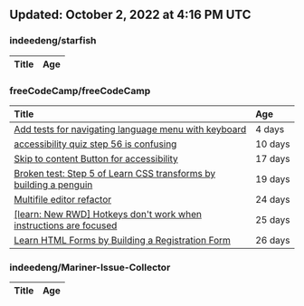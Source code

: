## Updated: October 2, 2022 at 4:16 PM UTC


### indeedeng/starfish
|**Title**|**Age**|
|:----|:----|


### freeCodeCamp/freeCodeCamp
|**Title**|**Age**|
|:----|:----|
|[Add tests for navigating language menu with keyboard](https://github.com/freeCodeCamp/freeCodeCamp/issues/47649)|4&nbsp;days|
|[accessibility quiz step 56 is confusing](https://github.com/freeCodeCamp/freeCodeCamp/issues/47588)|10&nbsp;days|
|[Skip to content Button for accessibility](https://github.com/freeCodeCamp/freeCodeCamp/issues/47523)|17&nbsp;days|
|[Broken test: Step 5 of Learn CSS transforms by building a penguin](https://github.com/freeCodeCamp/freeCodeCamp/issues/47513)|19&nbsp;days|
|[Multifile editor refactor](https://github.com/freeCodeCamp/freeCodeCamp/issues/47467)|24&nbsp;days|
|[[learn: New RWD] Hotkeys don't work when instructions are focused ](https://github.com/freeCodeCamp/freeCodeCamp/issues/47457)|25&nbsp;days|
|[Learn HTML Forms by Building a Registration Form](https://github.com/freeCodeCamp/freeCodeCamp/issues/47456)|26&nbsp;days|


### indeedeng/Mariner-Issue-Collector
|**Title**|**Age**|
|:----|:----|